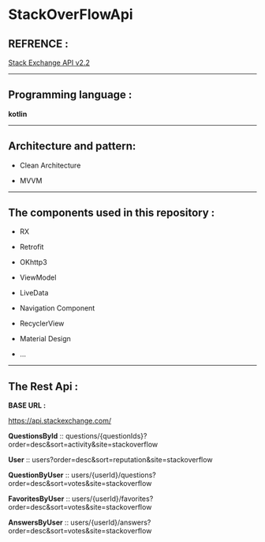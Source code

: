 # StackOverFlowApi

## REFRENCE :

[Stack Exchange API v2.2](https://api.stackexchange.com/)


------


## Programming language :

**kotlin**



-----





## Architecture and pattern:

- Clean Architecture

- MVVM



------





## The components used in this repository :

- RX 

- Retrofit

- OKhttp3

- ViewModel

- LiveData

- Navigation Component

- RecyclerView

- Material Design

- ...



------




## The Rest Api :

**BASE URL :**  

https://api.stackexchange.com/



**QuestionsById** ::  questions/{questionIds}?order=desc&sort=activity&site=stackoverflow


**User** :: users?order=desc&sort=reputation&site=stackoverflow


**QuestionByUser** ::  users/{userId}/questions?order=desc&sort=votes&site=stackoverflow


**FavoritesByUser** ::  users/{userId}/favorites?order=desc&sort=votes&site=stackoverflow
  
  
**AnswersByUser** ::  users/{userId}/answers?order=desc&sort=votes&site=stackoverflow








